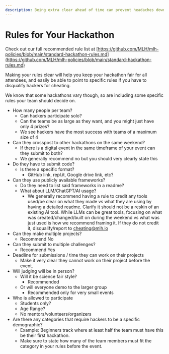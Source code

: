 ```yaml
---
description: Being extra clear ahead of time can prevent headaches down the road
---
```


# Rules for Your Hackathon

Check out our full recommended rule list at [https://github.com/MLH/mlh-policies/blob/main/standard-hackathon-rules.md](https://github.com/MLH/mlh-policies/blob/main/standard-hackathon-rules.md)

Making your rules clear will help you keep your hackathon fair for all attendees, and easily be able to point to specific rules if you have to disqualify hackers for cheating.

We know that some hackathons vary though, so are including some specific rules your team should decide on.&#x20;

* How many people per team?
  * Can hackers participate solo?&#x20;
  * Can the teams be as large as they want, and you might just have only 4 prizes?
  * We see hackers have the most success with teams of a maximum size of 4
* Can they crosspost to other hackathons on the same weekend?
  * If there is a digital event in the same timeframe of your event can they submit to both?
  * We generally recommend no but you should very clearly state this
* Do they have to submit code?
  * Is there a specific format?
    * GitHub link, repl.it, Google drive link, etc?
* Can they use publicly available frameworks?
  * Do they need to list said frameworks in a readme?
  * What about LLM/ChatGPT/AI usage?
    * We generally recommend having a rule to credit any tools used/be clear on what they made vs what they are using by having a detailed readme. Clarify it should not be a reskin of an existing AI tool. While LLMs can be great tools, focusing on what was created/changed/built on during the weekend vs what was just used is how we recommend framing it. If they do not credit it, disqualify/report to [cheating@mlh.io](mailto:cheating@mlh.io)
* Can they make multiple projects?
  * Recommend No
* Can they submit to multiple challenges?
  * Recommend Yes
* Deadline for submissions / time they can work on their projects
  * Make it very clear they cannot work on their project before the event.&#x20;
* Will judging will be in person?
  * Will it be science fair style?
    * Recommended
  * Or will everyone demo to the larger group
    * Recommended only for very small events
* Who is allowed to participate
  * Students only?&#x20;
  * Age Range?
  * No mentors/volunteers/organizers
* Are there any categories that require hackers to be a specific demographic?
  * Example: Beginners track where at least half the team must have this be their first hackathon.&#x20;
  * Make sure to state how many of the team members must fit the category in your rules before the event.&#x20;
